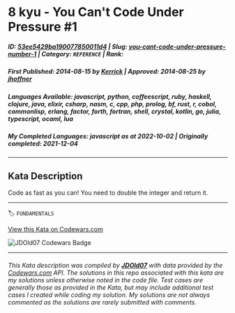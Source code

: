 # 8 kyu - You Can't Code Under Pressure #1

##### **ID**: [53ee5429ba190077850011d4](https://www.codewars.com/kata/53ee5429ba190077850011d4) | **Slug**: [you-cant-code-under-pressure-number-1](https://www.codewars.com/kata/53ee5429ba190077850011d4) | **Category**: `REFERENCE` | **Rank**: <span style="color:white">8 kyu</span>

##### **First Published**: 2014-08-15 ***by*** [Kerrick](https://www.codewars.com/users/Kerrick) | **Approved**: 2014-08-25 ***by*** [jhoffner](https://www.codewars.com/users/jhoffner)

##### **Languages Available**: javascript, python, coffeescript, ruby, haskell, clojure, java, elixir, csharp, nasm, c, cpp, php, prolog, bf, rust, r, cobol, commonlisp, erlang, factor, forth, fortran, shell, crystal, kotlin, go, julia, typescript, ocaml, lua

##### **My Completed Languages**: javascript ***as at*** 2022-10-02 | **Originally completed**: 2021-12-04

---

## Kata Description


Code as fast as you can! You need to double the integer and return it.

---


🏷 `FUNDAMENTALS`


[View this Kata on Codewars.com](https://www.codewars.com/kata/53ee5429ba190077850011d4)

![](https://www.codewars.com/users/jdold07/badges/large "JDOld07 Codewars Badge")

---

###### *This Kata description was compiled by [**JDOld07**](https://tpstech.dev) with data provided by the [Codewars.com](https://www.codewars.com) API.  The solutions in this repo associated with this kata are my solutions unless otherwise noted in the code file.  Test cases are generally those as provided in the Kata, but may include additional test cases I created while coding my solution.  My solutions are not always commented as the solutions are rarely submitted with comments.*
